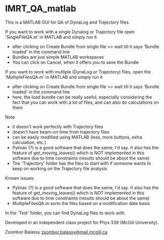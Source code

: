 # IMRT_QA_matlab

This is a MATLAB GUI for QA of DynaLog and Trajectory files.

If you want to work with a single Dynalog or Trajectory file open 'SingleFileQA.m' in MATLAB and simply run it
- after clicking on Create Bundle from single file >> wait till it says 'Bundle loaded' in the command line
- Bundles are just simple MATLAB workspaces
- You can click on Cancel, when it offers you to save the Bundle

If you want to work with multiple (DynaLog or Trajectory) files, open the 'MultipleFilesQA.m' in MATLAB and simply run it
- after clicking on Create Bundle from single file >> wait till it says 'Bundle loaded' in the command line
- here, the load bundle can be really useful, especially considering the fact that you can work with a lot of files, and can also do calculations on them


Note
- it doesn't work perfectly with Trajectory files
- doesn't have beam-on time from trajectory files
- can be easily modified using MATLAB (less, more buttons, extra calculation, etc.)
- Pylinac (?) is a good software that does the same, I'd say. It also has the feature of get_moving_leaves() which is NOT implemented in this software due to time constraints (results should be about the same) 
- The 'Trajectory' folder has the files to start with if someone wants to keep on working on the Trajectory file analysis

Known issues:
- Pylinac (?) is a good software that does the same, I'd say. It also has the feature of get_moving_leaves() which is NOT implemented in this software due to time constraints (results should be about the same) 
- MultipleFilesQA.m sorts the files based on a modification date basis

In the 'Test' folder, you can find DynaLog files to work with.

Developed in an independent class project for Phys 339 (McGill University).

Zsombor Balassy
zsombor.balassy@mail.mcgill.ca

